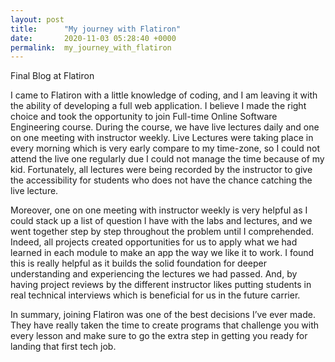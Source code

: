 ```yaml
---
layout: post
title:      "My journey with Flatiron"
date:       2020-11-03 05:28:40 +0000
permalink:  my_journey_with_flatiron
---
```



Final Blog at Flatiron	

   I came to Flatiron with a little knowledge of coding, and I am leaving it with the ability of developing a full web application. I believe I made the right choice and took the opportunity to join Full-time Online Software Engineering course.  During the course, we have live lectures daily and one on one meeting with instructor weekly. Live Lectures were taking place in every morning which is very early compare to my time-zone, so I could not attend the live one regularly due I could not manage the time because of my kid.  Fortunately, all lectures were being recorded by the instructor to give the accessibility for students who does not have the chance catching the live lecture.
	 
   Moreover, one on one meeting with instructor weekly is very helpful as I could stack up a list of question I have with the labs and lectures, and we went together step by step throughout the problem until I comprehended. Indeed, all projects created opportunities for us to apply what we had learned in each module to make an app the way we like it to work. I found this is really helpful as it builds the solid foundation for deeper understanding and experiencing the lectures we had passed. And, by having project reviews by the different instructor likes putting students in real technical interviews which is beneficial for us in the future carrier. 
	 
   In summary, joining Flatiron was one of the best decisions I’ve ever made. They have really taken the time to create programs that challenge you with every lesson and make sure to go the extra step in getting you ready for landing that first tech job. 
	


